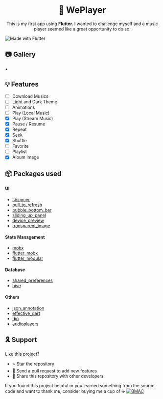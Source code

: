 <h1 align="center"> 🎵 WePlayer</h1><p align="center">This is my first app using <b>Flutter.</b> I wanted to challenge myself and a music player seemed like a great opportunity to do so.</p>

![Made with Flutter](https://img.shields.io/badge/Made%20With-Flutter-blue?style=flat-square)

## 📷 Gallery
•

## 💡 Features
  * [ ] Download Musics
  * [ ] Light and Dark Theme
  * [ ] Animations
  * [ ] Play (Local Music)
  * [x] Play (Stream Music)
  * [x] Pause / Resume
  * [x] Repeat
  * [x] Seek
  * [x] Shuffle
  * [ ] Favorite
  * [ ] Playlist
  * [x] Album Image
  
## 📦 Packages used
#### UI
- [shimmer](https://pub.dev/packages/shimmer)
- [pull_to_refresh](https://pub.dev/packages/pull_to_refresh)
- [bubble_bottom_bar](https://pub.dev/packages/bubble_bottom_bar)
- [sliding_up_panel](https://pub.dev/packages/sliding_up_panel)
- [device_preview](https://pub.dev/packages/device_preview)
- [transparent_image](https://pub.dev/packages/transparent_image)

#### State Management
- [mobx](https://pub.dev/packages/mobx)
- [flutter_mobx](https://pub.dev/packages/flutter_mobx)
- [flutter_modular](https://pub.dev/packages/flutter_modular)

#### Database
- [shared_preferences](https://pub.dev/packages/shared_preferences)
- [hive](https://pub.dev/packages/hive)

#### Others
- [json_annotation](https://pub.dev/packages/json_annotation)
- [effective_dart](https://pub.dev/packages/effective_dart)
- [dio](https://pub.dev/packages/dio)
- [audioplayers](https://pub.dev/packages/audioplayers)

## 🎗 Support
Like this project?
- ⭐️ Star the repository
- 📩 Send a pull request to add new features
- 💌 Share this repository with other developers

If you found this project helpful or you learned something from the source code and want to thank me, consider buying me a cup of ☕
[![BMAC](https://img.shields.io/badge/Donate-Buy%20Me%20A%20Coffee-orange.svg?style=flat-square)](https://www.buymeacoffee.com/wefixit) 
